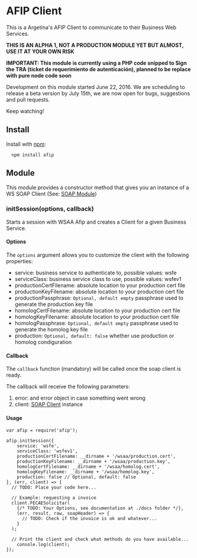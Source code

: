 # AFIP Client

This is a Argetina's AFIP Client to communicate to their Business Web Services.

**THIS IS AN ALPHA 1, NOT A PRODUCTION MODULE YET BUT ALMOST, USE IT AT YOUR OWN RISK**

**IMPORTANT: This module is currently using a PHP code snipped to Sign the TRA (ticket de requerimiento de autenticación), planned to be replace with pure node code soon**

Development on this module started June 22, 2016. We are scheduling to release a beta version by July 15th, we are now open for bugs, suggestions and pull requests.

Keep watching!


## Install

Install with [npm](http://github.com/isaacs/npm):

```
  npm install afip
```


## Module

This module provides a constructor method that gives you an instance of a WS SOAP Client (See: [SOAP Module](https://www.npmjs.com/package/soap))


### initSession(options, callback)

Starts a session with WSAA Afip and creates a Client for a given Business Service.


#### Options

The `options` argument allows you to customize the client with the following properties:

- service: business service to authenticate to, possible values: wsfe
- serviceClass: business service class to use, possible values: wsfev1
- productionCertFilename: absolute location to your production cert file
- productionKeyFilename:  absolute location to your production cert file
- productionPassphrase: `Optional, default empty` passphrase used to generate the production key file
- homologCertFilename:  absolute location to your production cert file
- homologKeyFilename:  absolute location to your production cert file
- homologPassphrase: `Optional, default empty` passphrase used to generate the homolog key file
- production: `Optional, default: false`  whether use production or homolog condiguration


#### Callback

The `callback` function (mandatory) will be called once the soap client is ready.

The callback will receive the following parameters:

1. error: and error object in case something went wrong
2. client: [SOAP Client](https://www.npmjs.com/package/soap#client) instance


#### Usage

```node
var afip = require('afip');

afip.initSession({
	service: 'wsfe',
	serviceClass: 'wsfev1',
	productionCertFilename: __dirname + '/wsaa/production.cert',
	productionKeyFilename: __dirname + '/wsaa/production.key',
	homologCertFilename: __dirname + '/wsaa/homolog.cert',
	homologKeyFilename: __dirname + '/wsaa/homolog.key',
	production: false // Optional, default: false
}, (err, client) => {
  // TODO: Place your code here...
  
  // Example: requesting a invoice
  client.FECAESolicitar(
    {/* TODO: Your Options, see documentation at ./docs folder */}, 
    (err, result, raw, soapHeader) => {
      // TODO: Check if the invoice is ok and whatever...
    }
  );
  
  // Print the client and check what methods do you have available...
	console.log(client);
});
```

